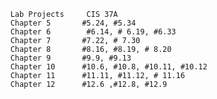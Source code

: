 		Lab Projects	 CIS 37A
		Chapter 5		#5.24, #5.34
		Chapter 6		 #6.14, # 6.19, #6.33
		Chapter 7		#7.22, # 7.30	
		Chapter 8		#8.16, #8.19, # 8.20  
		Chapter 9		#9.9, #9.13
		Chapter 10		#10.6, #10.8, #10.11, #10.12
		Chapter 11		#11.11, #11.12, # 11.16
		Chapter 12		#12.6 ,#12.8, #12.9

